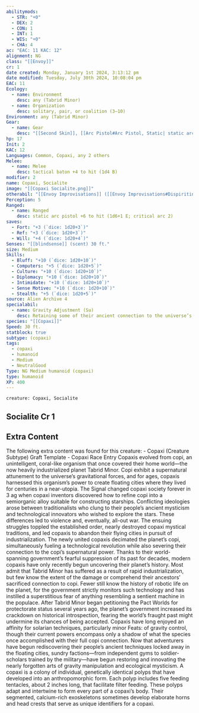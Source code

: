 ```yaml
---
abilitymods:
  - STR: "+0"
  - DEX: 2
  - CON: 1
  - INT: 1
  - WIS: "+0"
  - CHA: 4
ac: "EAC: 11 KAC: 12"
alignment: NG
class: "[[Envoy]]"
cr: 1
date created: Monday, January 1st 2024, 3:13:12 pm
date modified: Tuesday, July 30th 2024, 10:08:04 pm
EAC: 11
Ecology:
  - name: Environment
    desc: any (Tabrid Minor)
  - name: Organization
    desc: solitary, pair, or coalition (3–10)
Environment: any (Tabrid Minor)
Gear:
  - name: Gear
    desc: "[[Second Skin]], [[Arc Pistol#Arc Pistol, Static| static arc pistol]] with 2 [[Battery#Battery, Standard|Batteries]] (20 charges each), [[Baton#Baton, Tactical|tactical baton]]"
hp: 17
Init: 2
KAC: 12
Languages: Common, Copaxi, any 2 others
Melee:
  - name: Melee
    desc: tactical baton +4 to hit (1d4 B)
modifier: 2
name: Copaxi, Socialite
image: "[[Copaxi Socialite.png]]"
otherabil: "[[Envoy Improvisations]] ([[Envoy Improvisations#Dispiriting Taunt (EX)|dispiriting taunt]], [[Envoy Improvisations#Universal Expression (EX)|universal expression]]), gravity adjustment"
Perception: 5
Ranged:
  - name: Ranged
    desc: static arc pistol +6 to hit (1d6+1 E; critical arc 2)
saves:
  - Fort: "+3 (`dice: 1d20+3`)"
  - Ref: "+3 (`dice: 1d20+3`)"
  - Will: "+4 (`dice: 1d20+4`)"
Senses: "[[blindsense]] (scent) 30 ft."
size: Medium
Skills:
  - Bluff: "+10 (`dice: 1d20+10`)"
  - Computers: "+5 (`dice: 1d20+5`)"
  - Culture: "+10 (`dice: 1d20+10`)"
  - Diplomacy: "+10 (`dice: 1d20+10`)"
  - Intimidate: "+10 (`dice: 1d20+10`)"
  - Sense Motive: "+10 (`dice: 1d20+10`)"
  - Stealth: "+5 (`dice: 1d20+5`)"
source: Alien Archive 4
specialabil:
  - name: Gravity Adjustment (Su)
    desc: Retaining some of their ancient connection to the universe’s gravitational forces, a copaxi can adjust their personal gravity as a standard action. They can treat high or low gravity as standard gravity or treat standard gravity as high or low gravity. These adjustments affect only the copaxi and anything they carry, but not thrown weapons. A copaxi can’t adjust to or from extreme or zero gravity. This adjustment remains in effect until the copaxi spends another standard action to return to their environment’s natural gravity. Entering an environment with a different gravity also cancels the copaxi’s ongoing gravitational adjustment.
species: "[[Copaxi]]"
Speed: 30 ft.
statblock: true
subtype: (copaxi)
tags:
  - copaxi
  - humanoid
  - Medium
  - NeutralGood
Type: NG Medium humanoid (copaxi)
type: humanoid
XP: 400
---
```


```statblock
creature: Copaxi, Socialite
```

## Socialite Cr 1

## Extra Content

The following extra content was found for this creature: 
\- Copaxi (Creature Subtype) Graft Template 
\- Copaxi Race Entry
Copaxis evolved from copi, an unintelligent, coral-like organism that once covered their home world—the now heavily industrialized planet Tabrid Minor. Copi exhibit a supernatural attunement to the universe’s gravitational forces, and for ages, copaxis harnessed this organism’s power to create floating cities where they lived for centuries in a near-utopia.
The Signal changed copaxi society forever in 3 ag when copaxi inventors discovered how to refine copi into a semiorganic alloy suitable for constructing starships. Conflicting ideologies arose between traditionalists who clung to their people’s ancient mysticism and technological innovators who wished to explore the stars. These differences led to violence and, eventually, all-out war. The ensuing struggles toppled the established order, nearly destroyed copaxi mystical traditions, and led copaxis to abandon their flying cities in pursuit of industrialization. The newly united copaxis decimated the planet’s copi, simultaneously fueling a technological revolution while also severing their connection to the copi’s supernatural power.
Thanks to their world-spanning government’s fearful suppression of its past for decades, modern copaxis have only recently begun uncovering their planet’s history. Most admit that Tabrid Minor has suffered as a result of rapid industrialization, but few know the extent of the damage or comprehend their ancestors’ sacrificed connection to copi. Fewer still know the history of robotic life on the planet, for the government strictly monitors such technology and has instilled a superstitious fear of anything resembling a sentient machine in the populace. After Tabrid Minor began petitioning the Pact Worlds for protectorate status several years ago, the planet’s government increased its crackdown on historical introspection, fearing the world’s fraught past might undermine its chances of being accepted.
Copaxis have long enjoyed an affinity for solarian techniques, particularly minor Feats: of gravity control, though their current powers encompass only a shadow of what the species once accomplished with their full copi connection. Now that adventurers have begun rediscovering their people’s ancient techniques locked away in the floating cities, sundry factions—from independent gyms to soldier-scholars trained by the military—have begun restoring and innovating the nearly forgotten arts of gravity manipulation and ecological mysticism.
A copaxi is a colony of individual, genetically identical polyps that have developed into an anthropomorphic form. Each polyp includes five feeding tentacles, about 2 inches long, that facilitate filter feeding. These polyps adapt and intertwine to form every part of a copaxi’s body. Their segmented, calcium-rich exoskeletons sometimes develop elaborate horns and head crests that serve as unique identifiers for a copaxi.
